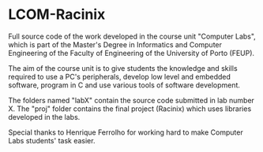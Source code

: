 # LCOM-Racinix

Full source code of the work developed in the course unit "Computer Labs", which is part of the Master's Degree in Informatics and Computer Engineering of the Faculty of Engineering of the University of Porto (FEUP).

The aim of the course unit is to give students the knowledge and skills required to use a PC's peripherals, develop low level and embedded software, program in C and use various tools of software development.

The folders named "labX" contain the source code submitted in lab number X. The "proj" folder contains the final project (Racinix) which uses libraries developed in the labs.

Special thanks to Henrique Ferrolho for working hard to make Computer Labs students' task easier.
